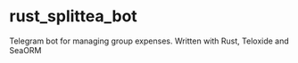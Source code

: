 # rust_splittea_bot
Telegram bot for managing group expenses. Written with Rust, Teloxide and SeaORM

